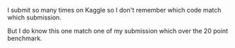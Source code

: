

I submit so many times on Kaggle so I don't remember which code match which submission.

But I do know this one match one of my submission which over the 20 point benchmark.
